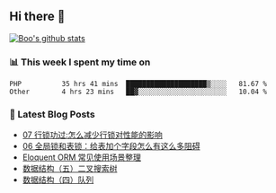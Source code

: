 ## Hi there 👋

[![Boo's github stats](https://github-readme-stats.vercel.app/api?username=0xAiKang)](https://github.com/anuraghazra/github-readme-stats)

<!-- [![Most Used Langs](https://github-readme-stats.vercel.app/api/top-langs/?username=0xAiKang)](https://github.com/anuraghazra/github-readme-stats) -->

### 📊 This week I spent my time on
<!--START_SECTION:waka-->

```text
PHP          35 hrs 41 mins  ████████████████████▒░░░░   81.67 %
Other        4 hrs 23 mins   ██▓░░░░░░░░░░░░░░░░░░░░░░   10.04 %
```

<!--END_SECTION:waka-->

### 📕 Latest Blog Posts
<!-- BLOG-POST-LIST:START -->
- [07 行锁功过:怎么减少行锁对性能的影响](https://www.0x2beace.com/row-lock-merits-and-demerits-how-to-reduce-the-impact-of-row-locks-on-performance/)
- [06 全局锁和表锁：给表加个字段怎么有这么多阻碍](https://www.0x2beace.com/global-lock-and-table-lock-how-can-there-be-so-many-obstacles-to-adding-a-field-to-a-table/)
- [Eloquent ORM 常见使用场景整理](https://www.0x2beace.com/common-usage-scenarios-of-eloquent-orm/)
- [数据结构（五）二叉搜索树](https://www.0x2beace.com/data-structure-5-binary-search-tree/)
- [数据结构（四）队列](https://www.0x2beace.com/data-structure-4-queue/)
<!-- BLOG-POST-LIST:END -->

